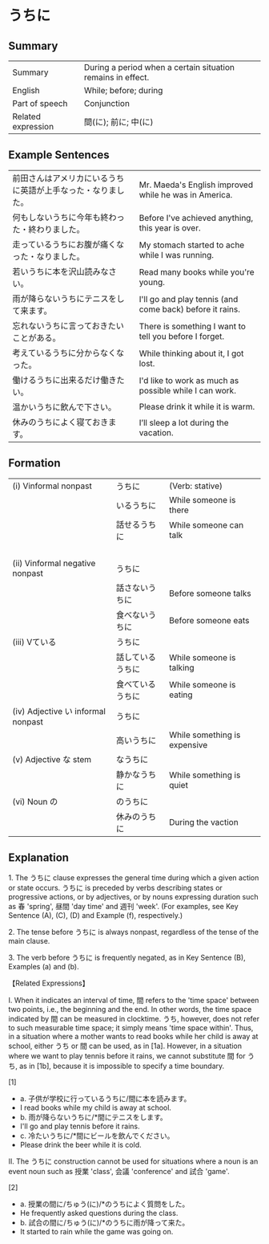 # うちに

## Summary

<table><tr>   <td>Summary</td>   <td>During a period when a certain situation remains in effect.</td></tr><tr>   <td>English</td>   <td>While; before; during</td></tr><tr>   <td>Part of speech</td>   <td>Conjunction</td></tr><tr>   <td>Related expression</td>   <td>間(に); 前に; 中(に)</td></tr></table>

## Example Sentences

<table><tr>   <td>前田さんはアメリカにいるうちに英語が上手なった・なりました。</td>   <td>Mr. Maeda's English improved while he was in America.</td></tr><tr>   <td>何もしないうちに今年も終わった・終わりました。</td>   <td>Before I've achieved anything, this year is over.</td></tr><tr>   <td>走っているうちにお腹が痛くなった・なりました。</td>   <td>My stomach started to ache while I was running.</td></tr><tr>   <td>若いうちに本を沢山読みなさい。</td>   <td>Read many books while you're young.</td></tr><tr>   <td>雨が降らないうちにテニスをして来ます。</td>   <td>I'll go and play tennis (and come back) before it rains.</td></tr><tr>   <td>忘れないうちに言っておきたいことがある。</td>   <td>There is something I want to tell you before I forget.</td></tr><tr>   <td>考えているうちに分からなくなった。</td>   <td>While thinking about it, I got lost.</td></tr><tr>   <td>働けるうちに出来るだけ働きたい。</td>   <td>I'd like to work as much as possible while I can work.</td></tr><tr>   <td>温かいうちに飲んで下さい。</td>   <td>Please drink it while it is warm.</td></tr><tr>   <td>休みのうちによく寝ておきます。</td>   <td>I’ll sleep a lot during the vacation.</td></tr></table>

## Formation

<table class="table"> <tbody><tr class="tr head"> <td class="td"><span class="numbers">(i)</span> <span> <span class="bold">Vinformal nonpast</span></span></td> <td class="td"><span class="concept">うちに</span> </td> <td class="td"><span>(Verb:    stative)</span> </td> </tr> <tr class="tr"> <td class="td"><span>&nbsp;</span></td> <td class="td"><span>いる<span class="concept">うちに</span></span> </td> <td class="td"><span>While    someone is there</span></td> </tr> <tr class="tr"> <td class="td"><span>&nbsp;</span></td> <td class="td"><span>話せる<span class="concept">うちに</span></span> </td> <td class="td"><span>While    someone can talk</span></td> </tr> <tr class="tr"> <td class="td"><span>&nbsp;</span></td> <td class="td"><span>&nbsp;</span></td> <td class="td"><span>&nbsp;</span></td> </tr> <tr class="tr head"> <td class="td"><span class="numbers">(ii)</span> <span> <span class="bold">Vinformal negative nonpast</span></span></td> <td class="td"><span class="concept">うちに</span> </td> <td class="td"><span>&nbsp;</span></td> </tr> <tr class="tr"> <td class="td"><span>&nbsp;</span></td> <td class="td"><span>話さない<span class="concept">うちに</span></span> </td> <td class="td"><span>Before    someone talks</span></td> </tr> <tr class="tr"> <td class="td"><span>&nbsp;</span></td> <td class="td"><span>食べない<span class="concept">うちに</span></span> </td> <td class="td"><span>Before    someone eats</span></td> </tr> <tr class="tr head"> <td class="td"><span class="numbers">(iii)</span> <span> <span class="bold">Vている</span></span></td> <td class="td"><span class="concept">うちに</span> </td> <td class="td"><span>&nbsp;</span></td> </tr> <tr class="tr"> <td class="td"><span>&nbsp;</span></td> <td class="td"><span>話している<span class="concept">うちに</span></span> </td> <td class="td"><span>While    someone is talking</span></td> </tr> <tr class="tr"> <td class="td"><span>&nbsp;</span></td> <td class="td"><span>食べている<span class="concept">うちに</span></span> </td> <td class="td"><span>While    someone is eating</span></td> </tr> <tr class="tr head"> <td class="td"><span class="numbers">(iv) </span><span class="bold"><span>Adjective い informal    nonpast</span> </span></td> <td class="td"><span class="concept">うちに</span> </td> <td class="td"><span>&nbsp;</span></td> </tr> <tr class="tr"> <td class="td"><span>&nbsp;</span></td> <td class="td"><span>高い<span class="concept">うちに</span></span> </td> <td class="td"><span>While    something is expensive</span></td> </tr> <tr class="tr head"> <td class="td"><span class="numbers">(v)</span> <span> <span class="bold">Adjective な stem</span></span></td> <td class="td"><span class="concept">なうちに</span> </td> <td class="td"><span>&nbsp;</span></td> </tr> <tr class="tr"> <td class="td"><span>&nbsp;</span></td> <td class="td"><span>静か<span class="concept">なうちに</span></span> </td> <td class="td"><span>While    something is quiet</span></td> </tr> <tr class="tr head"> <td class="td"><span class="numbers">(vi)</span> <span> <span class="bold">Noun の</span></span></td> <td class="td"><span class="concept">のうちに</span> </td> <td class="td"><span>&nbsp;</span></td> </tr> <tr class="tr"> <td class="td"><span>&nbsp;</span></td> <td class="td"><span>休み<span class="concept">のうちに</span></span> </td> <td class="td"><span>During    the vaction</span></td> </tr></tbody></table>

## Explanation

<p>1. The <span class="cloze">うちに</span> clause expresses the general time during which a given action or state occurs. <span class="cloze">うちに</span> is preceded by verbs describing states or progressive actions, or by adjectives, or by nouns expressing duration such as 春 'spring', 昼間 'day time' and 週刊 'week'. (For examples, see Key Sentence (A), (C), (D) and Example (f), respectively.)</p>  <p>2. The tense before <span class="cloze">うちに</span> is always nonpast, regardless of the tense of the main clause.</p>  <p>3. The verb before <span class="cloze">うちに</span> is frequently negated, as in Key Sentence (B), Examples (a) and (b).</p>  <p>【Related Expressions】</p>  <p>I. When it indicates an interval of time, 間 refers to the 'time space' between two points, i.e., the beginning and the end. In other words, the time space indicated by 間 can be measured in clocktime. <span class="cloze">うち</span>, however, does not refer to such measurable time space; it simply means 'time space within'. Thus, in a situation where a mother wants to read books while her child is away at school, either <span class="cloze">うち</span> or 間 can be used, as in [1a]. However, in a situation where we want to play tennis before it rains, we cannot substitute 間 for <span class="cloze">うち</span>, as in [1b], because it is impossible to specify a time boundary.</p>  <p>[1]</p>  <ul> <li>a. 子供が学校に行っている<span class="cloze">うちに</span>/間に本を読みます。</li> <li>I read books while my child is away at school.</li> <div class="divide"></div> <li>b. 雨が降らない<span class="cloze">うちに</span>/*間にテニスをします。</li> <li>I'll go and play tennis before it rains.</li> <div class="divide"></div> <li>c. 冷たい<span class="cloze">うちに</span>/*間にビールを飲んでください。</li> <li>Please drink the beer while it is cold.</li> </ul>  <p>II. The <span class="cloze">うちに</span> construction cannot be used for situations where a noun is an event noun such as 授業 'class', 会議 'conference' and 試合 'game'.</p>  <p>[2] </p>  <ul> <li>a. 授業の間に/ちゅう(に)/*の<span class="cloze">うちに</span>よく質問をした。</li> <li>He frequently asked questions during the class.</li> <div class="divide"></div> <li>b. 試合の間に/ちゅう(に)/*の<span class="cloze">うちに</span>雨が降って来た。</li> <li>It started to rain while the game was going on.</li> </ul>

